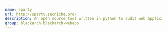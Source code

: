 ```yaml
---
name: sparty
url: http://sparty.secniche.org/
description: An open source tool written in python to audit web applications using sharepoint and frontpage architecture.
group: blackarch blackarch-webapp
---
```

